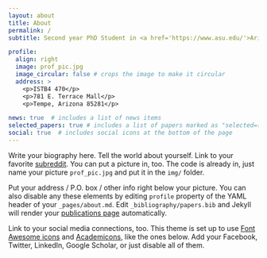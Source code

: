 ```yaml
---
layout: about
title: About
permalink: /
subtitle: Second year PhD Student in <a href='https://www.asu.edu/'>Arizona State University</a>.

profile:
  align: right
  image: prof_pic.jpg
  image_circular: false # crops the image to make it circular
  address: >
    <p>ISTB4 470</p>
    <p>781 E. Terrace Mall</p>
    <p>Tempe, Arizona 85281</p>

news: true  # includes a list of news items
selected_papers: true # includes a list of papers marked as "selected={true}"
social: true  # includes social icons at the bottom of the page
---
```


Write your biography here. Tell the world about yourself. Link to your favorite [subreddit](http://reddit.com). You can put a picture in, too. The code is already in, just name your picture `prof_pic.jpg` and put it in the `img/` folder.

Put your address / P.O. box / other info right below your picture. You can also disable any these elements by editing `profile` property of the YAML header of your `_pages/about.md`. Edit `_bibliography/papers.bib` and Jekyll will render your [publications page](/al-folio/publications/) automatically.

Link to your social media connections, too. This theme is set up to use [Font Awesome icons](http://fortawesome.github.io/Font-Awesome/) and [Academicons](https://jpswalsh.github.io/academicons/), like the ones below. Add your Facebook, Twitter, LinkedIn, Google Scholar, or just disable all of them.
